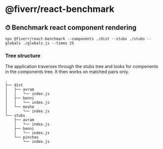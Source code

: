 # @fiverr/react-benchmark

## ⏱ Benchmark react component rendering

```
npx @fiverr/react-benchmark --components ./dist --stubs ./stubs --globals ./globals.js --times 25
```

### Tree structure
The application traverses through the stubs tree and looks for components in the components tree. It then works on matched pairs only.
```
.
├── dist
│   ├── avram
│   │   └── index.js
│   ├── benni
│   │   └── index.js
│   └── moshe
│       └── index.js
└── stubs
    ├── avram
    │   └── index.js
    ├── benni
    │   └── index.js
    └── pinchas
        └── index.js
```
